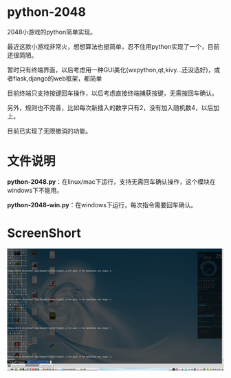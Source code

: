 python-2048
===========

2048小游戏的python简单实现。

最近这款小游戏非常火，想想算法也挺简单，忍不住用python实现了一个，目前还很简陋。

暂时只有终端界面，以后考虑用一种GUI美化(wxpython,qt,kivy...还没选好)，或者flask,django的web框架，都简单

目前终端只支持按键回车操作，以后考虑直接终端捕获按键，无需按回车确认。

另外，规则也不完善，比如每次新插入的数字只有2，没有加入随机数4，以后加上。

目前已实现了无限撤消的功能。


文件说明
===

**python-2048.py**：在linux/mac下运行，支持无需回车确认操作，这个模块在windows下不能用。

**python-2048-win.py**：在windows下运行，每次指令需要回车确认。

ScreenShort
===

![Alt img](screenshot.png "ScreenShort")
